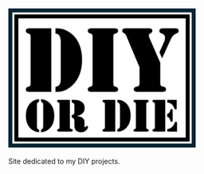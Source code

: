 # <img src="assets/images/logo_large.png" style="height:10em; vertical-align: middle;">

Site dedicated to my DIY projects.